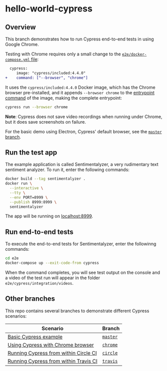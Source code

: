 # hello-world-cypress

## Overview

This branch demonstrates how to run Cypress end-to-end tests in using Google Chrome.

Testing with Chrome requires only a small change to the [`e2e/docker-compose.yml` file](https://github.com/mtlynch/hello-world-cypress/blob/chrome/e2e/docker-compose.yml):

```diff
  cypress:
     image: "cypress/included:4.4.0"
+    command: ["--browser", "chrome"]
```

It uses the `cypress/included:4.4.0` Docker image, which has the Chrome browser pre-installed, and it appends `--browser chrome` to the [entrypoint command](https://github.com/mtlynch/docker-cypress/blob/09a44838c13bc9b7fe7badd48f4cbef9654f78c7/Dockerfile#L11) of the image, making the complete entrypoint:

```bash
cypress run --browser chrome
```

**Note**: Cypress does not save video recordings when running under Chrome, but it does save screenshots on failure.

For the basic demo using Electron, Cypress' default browser, see the [`master` branch](https://github.com/mtlynch/hello-world-cypress).

## Run the test app

The example application is called Sentimentalyzer, a very rudimentary text sentiment analyzer. To run it, enter the following commands:

```bash
docker build --tag sentimentalyzer .
docker run \
  --interactive \
  --tty \
  --env PORT=8999 \
  --publish 8999:8999 \
  sentimentalyzer
```

The app will be running on [localhost:8999](http://localhost:8999).

## Run end-to-end tests

To execute the end-to-end tests for Sentimentalyzer, enter the followinng commands:

```bash
cd e2e
docker-compose up --exit-code-from cypress
```

When the command completes, you will see test output on the console and a video of the test run will appear in the folder `e2e/cypress/integration/videos`.

## Other branches

This repo contains several branches to demonstrate different Cypress scenarios:

| Scenario | Branch |
|----------|---------|
| [Basic Cypress example](https://github.com/mtlynch/hello-world-cypress) | [`master`](https://github.com/mtlynch/hello-world-cypress) |
| [Using Cypress with Chrome browser](https://github.com/mtlynch/hello-world-cypress/tree/chrome) | [`chrome`](https://github.com/mtlynch/hello-world-cypress/tree/chrome) |
| [Running Cypress from within Circle CI](https://github.com/mtlynch/hello-world-cypress/tree/circle) | [`circle`](https://github.com/mtlynch/hello-world-cypress/tree/circle) |
| [Running Cypress from within Travis CI](https://github.com/mtlynch/hello-world-cypress/tree/travis) | [`travis`](https://github.com/mtlynch/hello-world-cypress/tree/travis) |
